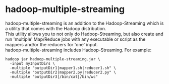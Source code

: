 hadoop-multiple-streaming
=========================

hadoop-multiple-streaming is an addition to the Hadoop-Streaming which is a utility that comes with the Hadoop distribution.  
This utility allows you to not only do Hadoop-Streaming, but also create and run 'multiple' Map/Reduce jobs with any executable or script as the mappers and/or the reducers for 'one' input.  
hadoop-multiple-streaming includes Hadoop-Streaming. For example:


    hadoop jar hadoop-multiple-streaming.jar \  
      -input myInputDirs \  
      -multiple "outputDir1|mapper1.sh|reducer1.sh" \  
      -multiple "outputDir2|mapper2.py|reducer2.py" \  
      -multiple "outputDir3|/bin/cat|/bin/wc"
      
